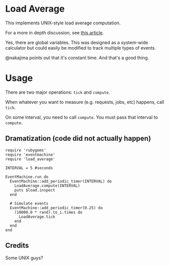 # Load Average

This implements UNIX-style load average computation.

For a more in depth discussion, see [this article](http://www.linuxjournal.com/article/9001?page=0,1).

Yes, there are global variables. This was designed as a system-wide calculator
but could easily be modified to track multiple types of events.

@nakajima points out that it's constant time. And that's a good thing.

# Usage

There are two major operations: `tick` and `compute`.

When whatever you want to measure (e.g. requests, jobs, etc) happens, call 
`tick`.

On some interval, you need to call `compute`. You must pass that interval to 
`compute`.

## Dramatization (code did not actually happen)

    require 'rubygems'
    require 'eventmachine'
    require 'load_average'

    INTERVAL = 5 #seconds
    
    EventMachine.run do
      EventMachine::add_periodic_timer(INTERVAL) do
        LoadAverage.compute(INTERVAL)
        puts $load.inspect
      end
    
      # Simulate events
      EventMachine::add_periodic_timer(0.25) do
        (10000.0 * rand).to_i.times do
          LoadAverage.tick
        end
      end
    end

## Credits

Some UNIX guys?